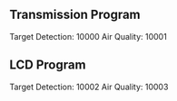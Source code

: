 ## Transmission Program
Target Detection:   10000
Air Quality:        10001

## LCD Program
Target Detection:   10002
Air Quality:        10003